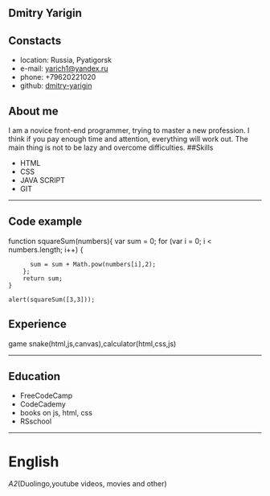 ## Dmitry Yarigin

## Constacts

- location: Russia, Pyatigorsk
- e-mail: yarich1@yandex.ru
- phone: +79620221020
- github: [dmitry-yarigin](https://gist.github.com/DmitryYarigin/ "git")

## About me
I am a novice front-end programmer, trying to master a new profession. I think if you pay enough time and attention, everything will work out. The main thing is not to be lazy and overcome difficulties.
##Skills

- HTML
- CSS
- JAVA SCRIPT
- GIT

---

## Code example
function squareSum(numbers){
var sum = 0;
for (var i = 0; i < numbers.length; i++) {

          sum = sum + Math.pow(numbers[i],2);
        };
        return sum;
    }

    alert(squareSum([3,3]));

## Experience

game snake(html,js,canvas),calculator(html,css,js)

---

## Education

- FreeCodeCamp
- CodeCademy
- books on js, html, css
- RSschool

---

# English
_A2_(Duolingo,youtube videos, movies and other)
